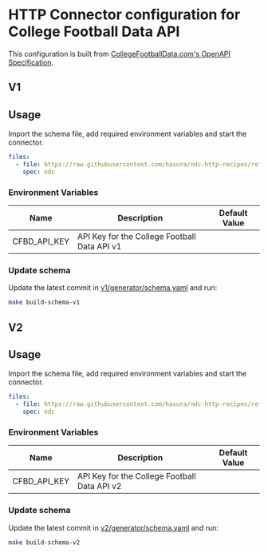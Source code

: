 # HTTP Connector configuration for College Football Data API

This configuration is built from [CollegeFootballData.com's OpenAPI Specification](https://collegefootballdata.com/).

## V1

## Usage

Import the schema file, add required environment variables and start the connector.

```yaml
files:
  - file: https://raw.githubusercontent.com/hasura/ndc-http-recipes/refs/heads/main/recipes/collegefootballdata/v1/schema/collegefootballdata.json
    spec: ndc
```

### Environment Variables

| Name         | Description                                  | Default Value |
| ------------ | -------------------------------------------- | ------------- |
| CFBD_API_KEY | API Key for the College Football Data API v1 |               |

### Update schema

Update the latest commit in [v1/generator/schema.yaml](v1/generator/schema.yaml) and run:

```sh
make build-schema-v1
```

## V2

## Usage

Import the schema file, add required environment variables and start the connector.

```yaml
files:
  - file: https://raw.githubusercontent.com/hasura/ndc-http-recipes/refs/heads/main/recipes/collegefootballdata/v2/schema/collegefootballdata.json
    spec: ndc
```

### Environment Variables

| Name         | Description                                  | Default Value |
| ------------ | -------------------------------------------- | ------------- |
| CFBD_API_KEY | API Key for the College Football Data API v2 |               |

### Update schema

Update the latest commit in [v2/generator/schema.yaml](v2/generator/schema.yaml) and run:

```sh
make build-schema-v2
```

